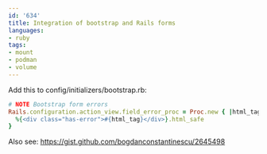 ```yaml
---
id: '634'
title: Integration of bootstrap and Rails forms
languages:
- ruby
tags:
- mount
- podman
- volume
---
```

Add this to config/initializers/bootstrap.rb:


```ruby
# NOTE Bootstrap form errors
Rails.configuration.action_view.field_error_proc = Proc.new { |html_tag, instance|
  %{<div class="has-error">#{html_tag}</div>}.html_safe
}
```
    

Also see:
<https://gist.github.com/bogdanconstantinescu/2645498>

